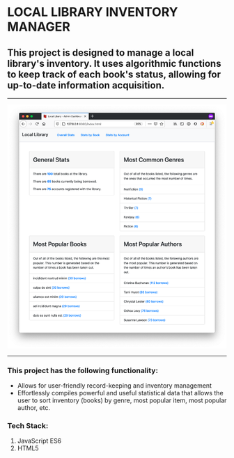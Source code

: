 <!-- Heading --> 
# LOCAL LIBRARY INVENTORY MANAGER
## This project is designed to manage a local library's inventory. It uses algorithmic functions to keep track of each book's status, allowing for up-to-date information acquisition. 
<!-- Horizontal line --> 
___
![Library App Preview](/local-library-app-in-action.PNG?raw=true "App Display")
___
<!-- UL --> 
### This project has the following functionality: 
* Allows for user-friendly record-keeping and inventory management 
* Effortlessly compiles powerful and useful statistical data that allows the user to sort inventory (books) by genre, most popular item, most popular author, etc. 
<!-- OL --> 
### Tech Stack: 
1. JavaScript ES6 
1. HTML5 
